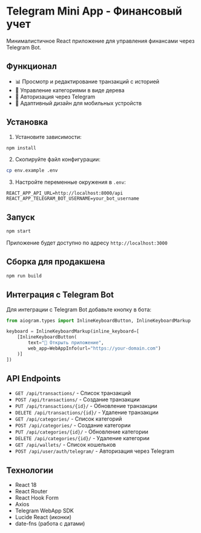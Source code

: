 # Telegram Mini App - Финансовый учет

Минималистичное React приложение для управления финансами через Telegram Bot.

## Функционал

- 📊 Просмотр и редактирование транзакций с историей
- 📁 Управление категориями в виде дерева
- 🔐 Авторизация через Telegram
- 📱 Адаптивный дизайн для мобильных устройств

## Установка

1. Установите зависимости:
```bash
npm install
```

2. Скопируйте файл конфигурации:
```bash
cp env.example .env
```

3. Настройте переменные окружения в `.env`:
```
REACT_APP_API_URL=http://localhost:8000/api
REACT_APP_TELEGRAM_BOT_USERNAME=your_bot_username
```

## Запуск

```bash
npm start
```

Приложение будет доступно по адресу `http://localhost:3000`

## Сборка для продакшена

```bash
npm run build
```

## Интеграция с Telegram Bot

Для интеграции с Telegram Bot добавьте кнопку в бота:

```python
from aiogram.types import InlineKeyboardButton, InlineKeyboardMarkup

keyboard = InlineKeyboardMarkup(inline_keyboard=[
    [InlineKeyboardButton(
        text="📱 Открыть приложение",
        web_app=WebAppInfo(url="https://your-domain.com")
    )]
])
```

## API Endpoints

- `GET /api/transactions/` - Список транзакций
- `POST /api/transactions/` - Создание транзакции
- `PUT /api/transactions/{id}/` - Обновление транзакции
- `DELETE /api/transactions/{id}/` - Удаление транзакции
- `GET /api/categories/` - Список категорий
- `POST /api/categories/` - Создание категории
- `PUT /api/categories/{id}/` - Обновление категории
- `DELETE /api/categories/{id}/` - Удаление категории
- `GET /api/wallets/` - Список кошельков
- `POST /api/user/auth/telegram/` - Авторизация через Telegram

## Технологии

- React 18
- React Router
- React Hook Form
- Axios
- Telegram WebApp SDK
- Lucide React (иконки)
- date-fns (работа с датами)

